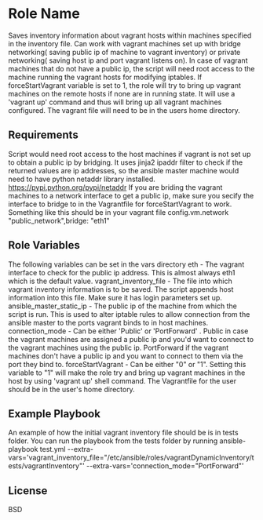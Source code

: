 Role Name
=========
Saves inventory information about vagrant hosts within machines specified in the inventory file. Can work with vagrant machines set up with bridge networking( saving public ip of machine to vagrant inventory) or private networking( saving host ip and port vagrant listens on). In case of vagrant machines that do not have a public ip, the script will need root access to the machine running the vagrant hosts for modifying iptables.  If forceStartVagrant variable is set to 1, the role will try to bring up vagrant machines on the remote hosts if none are in running state. It will use a 'vagrant up' command and thus will bring up all vagrant machines configured. The vagrant file will need to be in the users home directory.

Requirements
------------

Script would need root access to the host machines if vagrant is not set up to obtain a public ip by bridging. It uses jinja2 ipaddr filter to check if the returned values are ip addresses, so the ansible master machine would need to have python netaddr library installed. https://pypi.python.org/pypi/netaddr
If you are briding the vagrant machines to a network interface to get a public ip, make sure you secify the interface to bridge to in the Vagrantfile for forceStartVagrant to work. Something like this should be in your vagrant file
config.vm.network "public_network",bridge: "eth1"

Role Variables
--------------
The following variables can be set in the vars directory
eth - The vagrant interface to check for the public ip address. This is almost always eth1 which is the default value.
vagrant_inventory_file - The file into which vagrant inventory information is to be saved. The script appends host information into this file. Make sure it has login parameters set up.
ansible_master_static_ip - The public ip of the machine from which the script is run. This is used to alter iptable rules to allow connection from the ansible master to the ports vagrant binds to in host machines. 
connection_mode - Can be either 'Public' or 'PortForward' . Public in case the vagrant machines are assigned a public ip and you'd want to connect to the vagrant machines using the public ip. PortForward if the vagrant machines don't have a public ip and you want to connect to them via the port they bind to.
forceStartVagrant -  Can be either "0" or "1". Setting this variable to "1" will make the role try and bring up vagrant machines in the host by using 'vagrant up' shell command. The Vagrantfile for the user should be in the user's home directory. 


Example Playbook
----------------
An example of how the initial vagrant inventory file should be is in tests folder. You can run the playbook from the tests folder by running
ansible-playbook test.yml --extra-vars='vagrant_inventory_file="/etc/ansible/roles/vagrantDynamicInventory/tests/vagrantInventory"' --extra-vars='connection_mode="PortForward"'


License
-------

BSD


